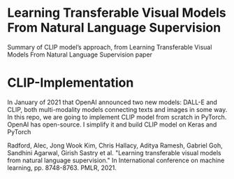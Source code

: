 # Learning Transferable Visual Models From Natural Language Supervision

Summary of CLIP model’s approach, from Learning Transferable Visual Models From Natural Language Supervision paper


# CLIP-Implementation
In January of 2021 that OpenAI announced two new models: DALL-E and CLIP, both multi-modality models connecting texts and images in some way. In this repo, we are going to implement CLIP model from scratch in PyTorch. OpenAI has open-source. I simplify it and build CLIP model on Keras and PyTorch

Radford, Alec, Jong Wook Kim, Chris Hallacy, Aditya Ramesh, Gabriel Goh, Sandhini Agarwal, Girish Sastry et al. "Learning transferable visual models from natural language supervision." In International conference on machine learning, pp. 8748-8763. PMLR, 2021.
